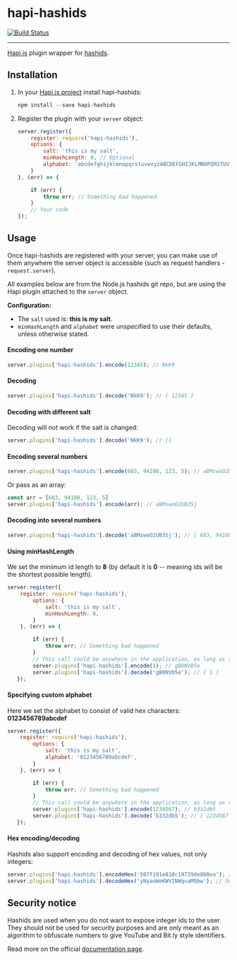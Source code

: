 # hapi-hashids

[![Build Status](https://secure.travis-ci.org/codycraven/hapi-hashids.svg)](http://travis-ci.org/codycraven/hapi-hashids)

-------

[Hapi.js](http://hapijs.com/) plugin wrapper for [hashids](https://github.com/ivanakimov/hashids.node.js).

Installation
-------

1. In your [Hapi.js project](http://hapijs.com/tutorials) install hapi-hashids:
   ```javascript
   npm install --save hapi-hashids
   ```
2. Register the plugin with your `server` object:
   ```javascript
   server.register({
       register: require('hapi-hashids'),
       options: {
           salt: 'this is my salt',
           minHashLength: 0, // Optional
           alphabet: 'abcdefghijklmnopqrstuvwxyzABCDEFGHIJKLMNOPQRSTUVWXYZ1234567890', // Optional
       }
   }, (err) => {
   
       if (err) {
           throw err; // Something bad happened
       }
       // Your code
   });
   ```

Usage
-------

Once hapi-hashids are registered with your server, you can make use of them anywhere the server object is accessible (such as request handlers - `request.server`).

All examples below are from the Node.js hashids git repo, but are using the Hapi plugin attached to the `server` object.

**Configuration:**
* The `salt` used is: **this is my salt**. 
* `minHashLength` and `alphabet` were unspecified to use their defaults, unless otherwise stated.

#### Encoding one number

```javascript
server.plugins['hapi-hashids'].encode(12345); // NkK9
```

#### Decoding

```javascript
server.plugins['hapi-hashids'].decode('NkK9'); // [ 12345 ]
```

#### Decoding with different salt

Decoding will not work if the salt is changed:
```javascript
server.plugins['hapi-hashids'].decode('NkK9'); // []
```

#### Encoding several numbers

```javascript
server.plugins['hapi-hashids'].encode(683, 94108, 123, 5); // aBMswoO2UB3Sj
```

Or pass as an array:

```javascript
const arr = [683, 94108, 123, 5]
server.plugins['hapi-hashids'].encode(arr); // aBMswoO2UB3Sj
```

#### Decoding into several numbers

```javascript
server.plugins['hapi-hashids'].decode('aBMswoO2UB3Sj'); // [ 683, 94108, 123, 5 ]
```

#### Using minHashLength

We set the minimum id length to **8** (by default it is **0** -- meaning ids will be the shortest possible length).

```javascript
server.register({
    register: require('hapi-hashids'),
        options: {
            salt: 'this is my salt',
            minHashLength: 0,
        }
    }, (err) => {

        if (err) {
            throw err; // Something bad happened
        }
        // This call could be anywhere in the application, as long as server is accessible.
        server.plugins['hapi-hashids'].encode(1); // gB0NV05e
        server.plugins['hapi-hashids'].decode('gB0NV05e'); // [ 1 ]
   });
```

#### Specifying custom alphabet

Here we set the alphabet to consist of valid hex characters: **0123456789abcdef**

```javascript
server.register({
    register: require('hapi-hashids'),
        options: {
            salt: 'this is my salt',
            alphabet: '0123456789abcdef',
        }
    }, (err) => {

        if (err) {
            throw err; // Something bad happened
        }
        // This call could be anywhere in the application, as long as server is accessible.
        server.plugins['hapi-hashids'].encode(1234567); // b332db5
        server.plugins['hapi-hashids'].decode('b332db5'); // [ 1234567 ]
   });
```

#### Hex encoding/decoding

Hashids also support encoding and decoding of hex values, not only integers:

```javascript
server.plugins['hapi-hashids'].encodeHex('507f191e810c19729de860ea'); // yNyaoWeKWVINWqvaM9bw
server.plugins['hapi-hashids'].decodeHex('yNyaoWeKWVINWqvaM9bw'); // 507f191e810c19729de860ea
```

Security notice
-------
Hashids are used when you do not want to expose integer ids to the user. They should not be used for security purposes and are only meant as an algorithm to obfuscate numbers to give YouTube and Bit.ly style identifiers.

Read more on the official [documentation page](http://hashids.org/node-js/).
